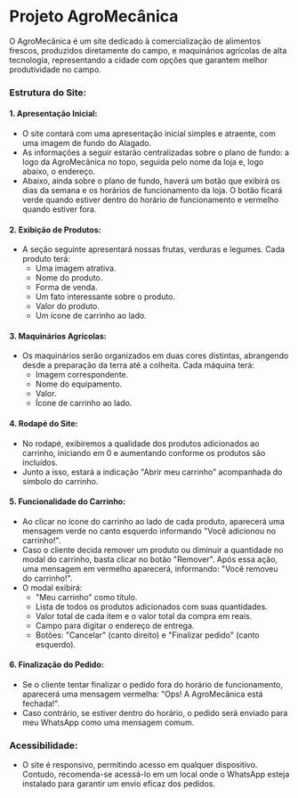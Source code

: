 # Projeto AgroMecânica
O AgroMecânica é um site dedicado à comercialização de alimentos frescos, produzidos diretamente do campo, e maquinários agrícolas de alta tecnologia, representando a cidade com opções que garantem melhor produtividade no campo.

### Estrutura do Site:
#### 1. Apresentação Inicial:
- O site contará com uma apresentação inicial simples e atraente, com uma imagem de fundo do Alagado.
- As informações a seguir estarão centralizadas sobre o plano de fundo: a logo da AgroMecânica no topo, seguida pelo nome da loja e, logo abaixo, o endereço.
- Abaixo, ainda sobre o plano de fundo, haverá um botão que exibirá os dias da semana e os horários de funcionamento da loja. O botão ficará verde quando estiver dentro do horário de funcionamento e vermelho quando estiver fora.

#### 2. Exibição de Produtos:
- A seção seguinte apresentará nossas frutas, verduras e legumes. Cada produto terá:
  - Uma imagem atrativa.
  - Nome do produto.
  - Forma de venda.
  - Um fato interessante sobre o produto.
  - Valor do produto.
  - Um ícone de carrinho ao lado.

#### 3. Maquinários Agrícolas:
- Os maquinários serão organizados em duas cores distintas, abrangendo desde a preparação da terra até a colheita. Cada máquina terá:
  - Imagem correspondente.
  - Nome do equipamento.
  - Valor.
  - Ícone de carrinho ao lado.

#### 4. Rodapé do Site:
- No rodapé, exibiremos a qualidade dos produtos adicionados ao carrinho, iniciando em 0 e aumentando conforme os produtos são incluídos.
- Junto a isso, estará a indicação "Abrir meu carrinho" acompanhada do símbolo do carrinho.

#### 5. Funcionalidade do Carrinho:
- Ao clicar no ícone do carrinho ao lado de cada produto, aparecerá uma mensagem verde no canto esquerdo informando "Você adicionou no carrinho!".
- Caso o cliente decida remover um produto ou diminuir a quantidade no modal do carrinho, basta clicar no botão "Remover". Após essa ação, uma mensagem em vermelho aparecerá, informando: "Você removeu do carrinho!".
- O modal exibirá:
  - "Meu carrinho" como título.
  - Lista de todos os produtos adicionados com suas quantidades.
  - Valor total de cada item e o valor total da compra em reais.
  - Campo para digitar o endereço de entrega.
  - Botões: "Cancelar" (canto direito) e "Finalizar pedido" (canto esquerdo).
  
#### 6. Finalização do Pedido:
- Se o cliente tentar finalizar o pedido fora do horário de funcionamento, aparecerá uma mensagem vermelha: "Ops! A AgroMecânica está fechada!".
- Caso contrário, se estiver dentro do horário, o pedido será enviado para meu WhatsApp como uma mensagem comum.

### Acessibilidade:
- O site é responsivo, permitindo acesso em qualquer dispositivo. Contudo, recomenda-se acessá-lo em um local onde o WhatsApp esteja instalado para garantir um envio eficaz dos pedidos.
